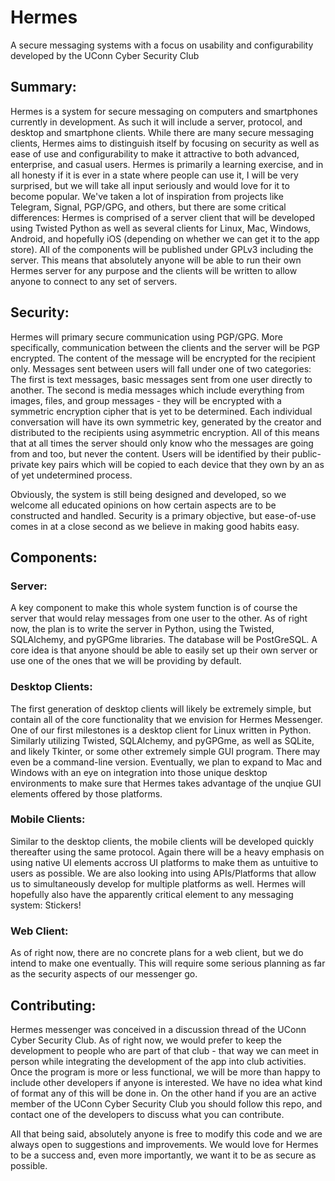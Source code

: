 # Hermes
A secure messaging systems with a focus on usability and configurability developed by the UConn Cyber Security Club

## Summary:

Hermes is a system for secure messaging on computers and smartphones currently in development. As such it will include a server, protocol, and desktop and smartphone clients. While there are many secure messaging clients, Hermes aims to distinguish itself by focusing on security as well as ease of use and configurability to make it attractive to both advanced, enterprise, and casual users. Hermes is primarily a learning exercise, and in all honesty if it is ever in a state where people can use it, I will be very surprised, but we will take all input seriously and would love for it to become popular. We've taken a lot of inspiration from projects like Telegram, Signal, PGP/GPG, and others, but there are some critical differences: Hermes is comprised of a server client that will be developed using Twisted Python as well as several clients for Linux, Mac, Windows, Android, and hopefully iOS (depending on whether we can get it to the app store). All of the components will be published under GPLv3 including the server. This means that absolutely anyone will be able to run their own Hermes server for any purpose and the clients will be written to allow anyone to connect to any set of servers.

## Security:

Hermes will primary secure communication using PGP/GPG. More specifically, communication between the clients and the server will be PGP encrypted. The content of the message will be encrypted for the recipient only. Messages sent between users will fall under one of two categories: The first is text messages, basic messages sent from one user directly to another. The second is media messages which include everything from images, files, and group messages - they will be encrypted with a symmetric encryption cipher that is yet to be determined. Each individual conversation will have its own symmetric key, generated by the creator and distributed to the recipients using asymmetric encryption. All of this means that at all times the server should only know who the messages are going from and too, but never the content. Users will be identified by their public-private key pairs which will be copied to each device that they own by an as of yet undetermined process.

Obviously, the system is still being designed and developed, so we welcome all educated opinions on how certain aspects are to be constructed and handled. Security is a primary objective, but ease-of-use comes in at a close second as we believe in making good habits easy.

## Components:

### Server:

A key component to make this whole system function is of course the server that would relay messages from one user to the other. As of right now, the plan is to write the server in Python, using the Twisted, SQLAlchemy, and pyGPGme libraries. The database will be PostGreSQL. A core idea is that anyone should be able to easily set up their own server or use one of the ones that we will be providing by default.

### Desktop Clients:

The first generation of desktop clients will likely be extremely simple, but contain all of the core functionality that we envision for Hermes Messenger. One of our first milestones is a desktop client for Linux written in Python. Similarly utilizing Twisted, SQLAlchemy, and pyGPGme, as well as SQLite, and likely Tkinter, or some other extremely simple GUI program. There may even be a command-line version. Eventually, we plan to expand to Mac and Windows with an eye on integration into those unique desktop environments to make sure that Hermes takes advantage of the unqiue GUI elements offered by those platforms.

### Mobile Clients:

Similar to the desktop clients, the mobile clients will be developed quickly thereafter using the same protocol. Again there will be a heavy emphasis on using native UI elements accross UI platforms to make them as untuitive to users as possible. We are also looking into using APIs/Platforms that allow us to simultaneously develop for multiple platforms as well. Hermes will hopefully also have the apparently critical element to any messaging system: Stickers!

### Web Client:

As of right now, there are no concrete plans for a web client, but we do intend to make one eventually. This will require some serious planning as far as the security aspects of our messenger go.

## Contributing:

Hermes messenger was conceived in a discussion thread of the UConn Cyber Security Club. As of right now, we would prefer to keep the development to people who are part of that club - that way we can meet in person while integrating the development of the app into club activities. Once the program is more or less functional, we will be more than happy to include other developers if anyone is interested. We have no idea what kind of format any of this will be done in. On the other hand if you are an active member of the UConn Cyber Security Club you should follow this repo, and contact one of the developers to discuss what you can contribute.

All that being said, absolutely anyone is free to modify this code and we are always open to suggestions and improvements. We would love for Hermes to be a success and, even more importantly, we want it to be as secure as possible.
